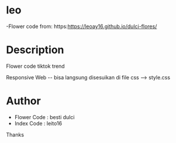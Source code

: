 # leo
-Flower code from: https:https://leoay16.github.io/dulci-flores/


# Description
Flower code tiktok trend 

Responsive Web -- bisa langsung disesuikan di file css --> style.css

# Author
- Flower Code : besti dulci 
- Index Code : leito16 

Thanks 

